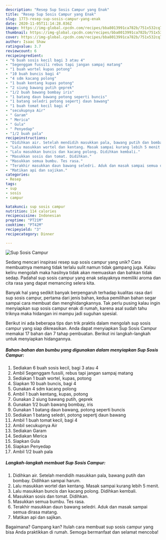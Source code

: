 ```yaml
---
description: "Resep Sup Sosis Campur yang Enak"
title: "Resep Sup Sosis Campur yang Enak"
slug: 1773-resep-sup-sosis-campur-yang-enak
date: 2020-11-05T11:14:28.036Z
image: https://img-global.cpcdn.com/recipes/bba8013991ca782b/751x532cq70/sup-sosis-campur-foto-resep-utama.jpg
thumbnail: https://img-global.cpcdn.com/recipes/bba8013991ca782b/751x532cq70/sup-sosis-campur-foto-resep-utama.jpg
cover: https://img-global.cpcdn.com/recipes/bba8013991ca782b/751x532cq70/sup-sosis-campur-foto-resep-utama.jpg
author: Isaac Shaw
ratingvalue: 3.7
reviewcount: 6
recipeingredient:
- "6 buah sosis kecil bagi 3 atau 4"
- "Segenggam fussili rebus tapi jangan sampaj matang"
- "1 buah wortel kupas potong"
- "10 buah buncis bagi 4"
- "4 sdm kacang polong"
- "1 buah kentang kupas potong"
- "2 siung bawang putih geprek"
- "1/2 buah bawang bombay iris"
- "1 batang daun bawang potong seperti buncis"
- "1 batang seledri potong sepertj daun bawang"
- "1 buah tomat kecil bagi 4"
- "secukupnya Air"
- " Garam"
- " Merica"
- " Gula"
- " Penyedap"
- "1/2 buah pala"
recipeinstructions:
- "Didihkan air. Setelah mendidih masukkan pala, bawang putih dan bombay. Didihkan sampai harum."
- "Lalu masukkan wortel dan kentang. Masak sampai kurang lebih 5 menit."
- "Lalu masukkan buncis dan kacang polong. Didihkan kembali."
- "Masukkan sosis dan tomat. Didihkan."
- "Masukkan semua bumbu. Tes rasa."
- "Terakhir masukkan daun bawang seledri. Aduk dan masak sampai semua dirasa matang."
- "Matikan api dan sajikan."
categories:
- Resep
tags:
- sup
- sosis
- campur

katakunci: sup sosis campur 
nutrition: 114 calories
recipecuisine: Indonesian
preptime: "PT21M"
cooktime: "PT42M"
recipeyield: "3"
recipecategory: Dinner

---
```



![Sup Sosis Campur](https://img-global.cpcdn.com/recipes/bba8013991ca782b/751x532cq70/sup-sosis-campur-foto-resep-utama.jpg)

Sedang mencari inspirasi resep sup sosis campur yang unik? Cara membuatnya memang tidak terlalu sulit namun tidak gampang juga. Kalau keliru mengolah maka hasilnya tidak akan memuaskan dan bahkan tidak sedap. Padahal sup sosis campur yang enak selayaknya memiliki aroma dan cita rasa yang dapat memancing selera kita.



Banyak hal yang sedikit banyak berpengaruh terhadap kualitas rasa dari sup sosis campur, pertama dari jenis bahan, kedua pemilihan bahan segar sampai cara membuat dan menghidangkannya. Tak perlu pusing kalau ingin menyiapkan sup sosis campur enak di rumah, karena asal sudah tahu triknya maka hidangan ini mampu jadi suguhan spesial.


Berikut ini ada beberapa tips dan trik praktis dalam mengolah sup sosis campur yang siap dikreasikan. Anda dapat menyiapkan Sup Sosis Campur memakai 17 bahan dan 7 tahap pembuatan. Berikut ini langkah-langkah untuk menyiapkan hidangannya.

<!--inarticleads1-->

##### Bahan-bahan dan bumbu yang digunakan dalam menyiapkan Sup Sosis Campur:

1. Sediakan 6 buah sosis kecil, bagi 3 atau 4
1. Ambil Segenggam fussili, rebus tapi jangan sampaj matang
1. Sediakan 1 buah wortel, kupas, potong
1. Siapkan 10 buah buncis, bagi 4
1. Gunakan 4 sdm kacang polong
1. Ambil 1 buah kentang, kupas, potong
1. Gunakan 2 siung bawang putih, geprek
1. Gunakan 1/2 buah bawang bombay, iris
1. Gunakan 1 batang daun bawang, potong seperti buncis
1. Sediakan 1 batang seledri, potong sepertj daun bawang
1. Ambil 1 buah tomat kecil, bagi 4
1. Ambil secukupnya Air
1. Sediakan  Garam
1. Sediakan  Merica
1. Siapkan  Gula
1. Siapkan  Penyedap
1. Ambil 1/2 buah pala




<!--inarticleads2-->

##### Langkah-langkah membuat Sup Sosis Campur:

1. Didihkan air. Setelah mendidih masukkan pala, bawang putih dan bombay. Didihkan sampai harum.
1. Lalu masukkan wortel dan kentang. Masak sampai kurang lebih 5 menit.
1. Lalu masukkan buncis dan kacang polong. Didihkan kembali.
1. Masukkan sosis dan tomat. Didihkan.
1. Masukkan semua bumbu. Tes rasa.
1. Terakhir masukkan daun bawang seledri. Aduk dan masak sampai semua dirasa matang.
1. Matikan api dan sajikan.




Bagaimana? Gampang kan? Itulah cara membuat sup sosis campur yang bisa Anda praktikkan di rumah. Semoga bermanfaat dan selamat mencoba!
